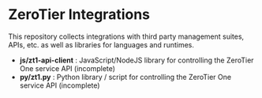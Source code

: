 ZeroTier Integrations
======

This repository collects integrations with third party management suites, APIs, etc. as well as libraries for languages and runtimes.

 * **js/zt1-api-client** : JavaScript/NodeJS library for controlling the ZeroTier One service API (incomplete)
 * **py/zt1.py** : Python library / script for controlling the ZeroTier One service API (incomplete)
